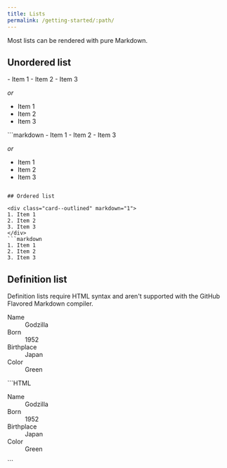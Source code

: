 ```yaml
---
title: Lists
permalink: /getting-started/:path/
---
```



Most lists can be rendered with pure Markdown.

## Unordered list

<div class="card--outlined" markdown="1">
- Item 1
- Item 2
- Item 3

_or_

* Item 1
* Item 2
* Item 3
</div>
```markdown
- Item 1
- Item 2
- Item 3

_or_

* Item 1
* Item 2
* Item 3
```

## Ordered list

<div class="card--outlined" markdown="1">
1. Item 1
2. Item 2
3. Item 3
</div>
```markdown
1. Item 1
2. Item 2
3. Item 3
```

## Definition list

Definition lists require HTML syntax and aren't supported with the GitHub Flavored Markdown compiler.

<div class="card--outlined" markdown="1">
<dl>
<dt>Name</dt>
<dd>Godzilla</dd>
<dt>Born</dt>
<dd>1952</dd>
<dt>Birthplace</dt>
<dd>Japan</dd>
<dt>Color</dt>
<dd>Green</dd>
</dl>
</div>
```HTML
<dl>
  <dt>Name</dt>
  <dd>Godzilla</dd>
  <dt>Born</dt>
  <dd>1952</dd>
  <dt>Birthplace</dt>
  <dd>Japan</dd>
  <dt>Color</dt>
  <dd>Green</dd>
</dl>
```
